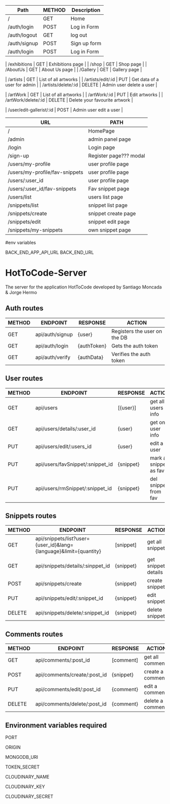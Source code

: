 | Path         | METHOD | Description  |
| ------------ | ------ | ------------ |
| /            | GET    | Home         |
| /auth/login  | POST   | Log in Form  |
| /auth/logout | GET    | log out      |
| /auth/signup | POST   | Sign up form |
| /auth/login  | POST   | Log in Form  |

| /exhibitions | GET | Exhibitions page |
| /shop | GET | Shop page |
| /AboutUs | GET | About Us page |
| /Gallery | GET | Gallery page |

| /artists | GET | List of all artworks |
| /artists/edit/:id | PUT | Get data of a user for admin |
| /artists/delete/:id | DELETE | Admin user delete a user |

| /artWork | GET | List of all artworks |
| /artWork/:id | PUT | Edit artworks |
| /artWork/delete/:id | DELETE | Delete your favourite artwork |

| /user/edit-gallerist/:id | POST | Admin user edit a user |

| URL                            | PATH                   |
| ------------------------------ | ---------------------- |
| /                              | HomePage               |
| /admin                         | admin panel page       |
| /login                         | Login page             |
| /sign-up                       | Register page??? modal |
| /users/my-profile              | user profile page      |
| /users/my-profile/fav-snippets | user profile page      |
| /users/:user_id                | user profile page      |
| /users/:user_id/fav-snippets   | Fav snippet page       |
| /users/list                    | users list page        |
| /snippets/list                 | snippet list page      |
| /snippets/create               | snippet create page    |
| /snippets/edit                 | snippet edit page      |
| /snippets/my-snippets          | own snippet page       |

#env variables

BACK_END_APP_API_URL
BACK_END_URL

# HotToCode-Server

The server for the application HotToCode developed by Santiago Moncada & Jorge Hermo

## Auth routes

| METHOD | ENDPOINT        | RESPONSE    | ACTION                       |
| ------ | --------------- | ----------- | ---------------------------- |
| GET    | api/auth/signup | {user}      | Registers the user on the DB |
| GET    | api/auth/login  | {authToken} | Gets the auth token          |
| GET    | api/auth/verify | {authData}  | Verifies the auth token      |

## User routes

| METHOD | ENDPOINT                         | RESPONSE  | ACTION                |
| ------ | -------------------------------- | --------- | --------------------- |
| GET    | api/users                        | [{user}]  | get all users info    |
| GET    | api/users/details/:user_id       | {user}    | get one user info     |
| PUT    | api/users/edit/:users_id         | {user}    | edit a user           |
| PUT    | api/users/favSnippet/:snippet_id | {snippet} | mark a snippet as fav |
| PUT    | api/users/rmSnippet/:snippet_id  | {snippet} | del snippet from fav  |

## Snippets routes

| METHOD | ENDPOINT                                                          | RESPONSE  | ACTION              |
| ------ | ----------------------------------------------------------------- | --------- | ------------------- |
| GET    | api/snippets/list?user={user_id}&lang={language}&limit={quantity} | [snippet] | get all snippets    |
| GET    | api/snippets/details/:sinppet_id                                  | {snippet} | get snippet details |
| POST   | api/snippets/create                                               | {snippet} | create snippet      |
| PUT    | api/snippets/edit/:snippet_id                                     | {snippet} | edit snippet        |
| DELETE | api/snippets/delete/:snippet_id                                   | {snippet} | delete snippet      |

## Comments routes

| METHOD | ENDPOINT                     | RESPONSE  | ACTION           |
| ------ | ---------------------------- | --------- | ---------------- |
| GET    | api/comments/:post_id        | [comment] | get all comments |
| POST   | api/comments/create/:post_id | {snippet} | create a comment |
| PUT    | api/comments/edit/:post_id   | {comment} | edit a comment   |
| DELETE | api/comments/delete/:post_id | {comment} | delete a comment |

## Environment variables required

PORT

ORIGIN

MONGODB_URI

TOKEN_SECRET

CLOUDINARY_NAME

CLOUDINARY_KEY

CLOUDINARY_SECRET

